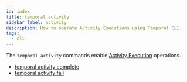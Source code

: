 ```yaml
---
id: index
title: temporal activity
sidebar_label: activity
description: How to operate Activity Executions using Temporal CLI.
tags:
  - cli
---
```


The `temporal activity` commands enable [Activity Execution](/concepts/what-is-an-activity-execution) operations.

- [temporal activity complete](/temporal-cli/activity#complete)
- [temporal activity fail](/temporal-cli/activity#fail)
